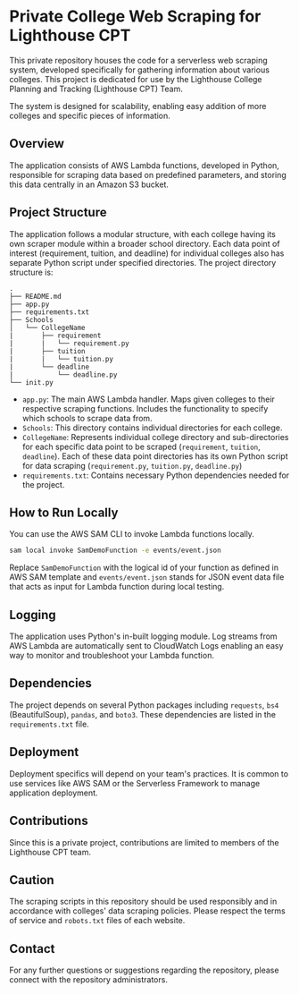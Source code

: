 # Private College Web Scraping for Lighthouse CPT

This private repository houses the code for a serverless web scraping system, developed specifically for gathering information about various colleges. This project is dedicated for use by the Lighthouse College Planning and Tracking (Lighthouse CPT) Team.

The system is designed for scalability, enabling easy addition of more colleges and specific pieces of information.

## Overview

The application consists of AWS Lambda functions, developed in Python, responsible for scraping data based on predefined parameters, and storing this data centrally in an Amazon S3 bucket.

## Project Structure

The application follows a modular structure, with each college having its own scraper module within a broader school directory. Each data point of interest (requirement, tuition, and deadline) for individual colleges also has separate Python script under specified directories. The project directory structure is:

```
.
├── README.md
├── app.py
├── requirements.txt
├── Schools
│   └── CollegeName
|       ├── requirement
|       |   └── requirement.py
|       ├── tuition
|       |   └── tuition.py
|       └── deadline
|           └── deadline.py
└── init.py
```
-  `app.py`: The main AWS Lambda handler. Maps given colleges to their respective scraping functions. Includes the functionality to specify which schools to scrape data from.
-  `Schools`: This directory contains individual directories for each college.
-  `CollegeName`: Represents individual college directory and sub-directories for each specific data point to be scraped (`requirement`, `tuition`, `deadline`). Each of these data point directories has its own Python script for data scraping (`requirement.py`, `tuition.py`, `deadline.py`)
-  `requirements.txt`: Contains necessary Python dependencies needed for the project.

## How to Run Locally

You can use the AWS SAM CLI to invoke Lambda functions locally. 

```bash
sam local invoke SamDemoFunction -e events/event.json
```

Replace `SamDemoFunction` with the logical id of your function as defined in AWS SAM template and `events/event.json` stands for JSON event data file that acts as input for Lambda function during local testing.

## Logging  

The application uses Python's in-built logging module. Log streams from AWS Lambda are automatically sent to CloudWatch Logs enabling an easy way to monitor and troubleshoot your Lambda function.

## Dependencies

The project depends on several Python packages including `requests`, `bs4` (BeautifulSoup), `pandas`, and `boto3`. These dependencies are listed in the `requirements.txt` file.

## Deployment

Deployment specifics will depend on your team's practices. It is common to use services like AWS SAM or the Serverless Framework to manage application deployment. 

## Contributions

Since this is a private project, contributions are limited to members of the Lighthouse CPT team.

## Caution

The scraping scripts in this repository should be used responsibly and in accordance with colleges' data scraping policies. Please respect the terms of service and `robots.txt` files of each website.

## Contact

For any further questions or suggestions regarding the repository, please connect with the repository administrators.
